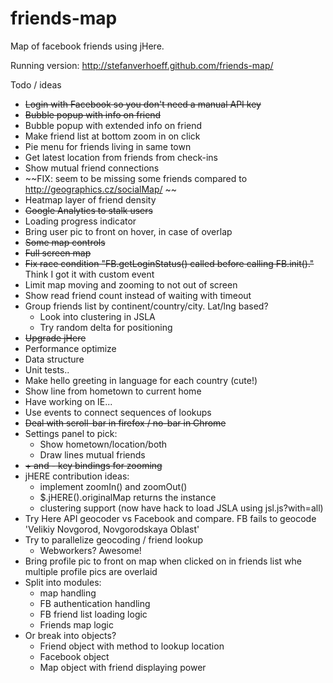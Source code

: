 friends-map
===========

Map of facebook friends using jHere.

Running version:
http://stefanverhoeff.github.com/friends-map/

Todo / ideas
- ~~Login with Facebook so you don't need a manual API key~~
- ~~Bubble popup with info on friend~~
- Bubble popup with extended info on friend
- Make friend list at bottom zoom in on click
- Pie menu for friends living in same town
- Get latest location from friends from check-ins
- Show mutual friend connections
- ~~FIX: seem to be missing some friends compared to http://geographics.cz/socialMap/ ~~
- Heatmap layer of friend density
- ~~Google Analytics to stalk users~~
- Loading progress indicator
- Bring user pic to front on hover, in case of overlap
- ~~Some map controls~~
- ~~Full screen map~~
- ~~Fix race condition "FB.getLoginStatus() called before calling FB.init()."~~ Think I got it with custom event
- Limit map moving and zooming to not out of screen
- Show read friend count instead of waiting with timeout
- Group friends list by continent/country/city. Lat/lng based?
  - Look into clustering in JSLA
  - Try random delta for positioning
- ~~Upgrade jHere~~
- Performance optimize
- Data structure
- Unit tests..
- Make hello greeting in language for each country (cute!)
- Show line from hometown to current home
- Have working on IE...
- Use events to connect sequences of lookups
- ~~Deal with scroll-bar in firefox / no-bar in Chrome~~
- Settings panel to pick:
  - Show hometown/location/both
  - Draw lines mutual friends
- ~~+ and - key bindings for zooming~~
- jHERE contribution ideas:
  - implement zoomIn() and zoomOut()
  - $.jHERE().originalMap returns the instance
  - clustering support (now have hack to load JSLA using jsl.js?with=all)
- Try Here API geocoder vs Facebook and compare. FB fails to geocode 'Velikiy Novgorod, Novgorodskaya Oblast'
- Try to parallelize geocoding / friend lookup
  - Webworkers? Awesome!
- Bring profile pic to front on map when clicked on in friends list whe multiple profile pics are overlaid
- Split into modules:
  - map handling
  - FB authentication handling
  - FB friend list loading logic
  - Friends map logic
- Or break into objects?
  - Friend object with method to lookup location
  - Facebook object
  - Map object with friend displaying power